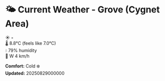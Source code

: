 # 🌤️ Current Weather - Grove (Cygnet Area)

☀️ **-**  
🌡️ 8.8°C (feels like 7.0°C)  
💧 79% humidity  
💨 W 4 km/h  

**Comfort:** Cold ❄️  
**Updated:** 20250829000000
